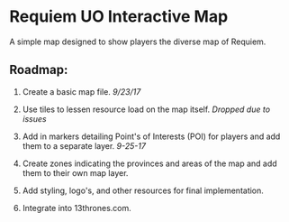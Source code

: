 # Requiem UO Interactive Map

A simple map designed to show players the diverse map of Requiem.

## Roadmap:

1. Create a basic map file. _9/23/17_

2. Use tiles to lessen resource load on the map itself. _Dropped due to issues_

3. Add in markers detailing Point's of Interests (POI) for players and add them to a separate layer. _9-25-17_

4. Create zones indicating the provinces and areas of the map and add them to their own map layer.

5. Add styling, logo's, and other resources for final implementation.

6. Integrate into 13thrones.com.
